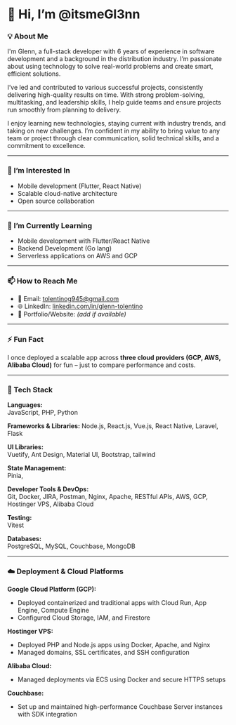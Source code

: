 # 👋 Hi, I’m @itsmeGl3nn

### 💡 About Me

I'm Glenn, a full-stack developer with 6 years of experience in software development and a background in the distribution industry. I’m passionate about using technology to solve real-world problems and create smart, efficient solutions.

I’ve led and contributed to various successful projects, consistently delivering high-quality results on time. With strong problem-solving, multitasking, and leadership skills, I help guide teams and ensure projects run smoothly from planning to delivery.

I enjoy learning new technologies, staying current with industry trends, and taking on new challenges. I’m confident in my ability to bring value to any team or project through clear communication, solid technical skills, and a commitment to excellence.



---

### 👀 I’m Interested In
- Mobile development (Flutter, React Native)
- Scalable cloud-native architecture
- Open source collaboration

---

### 🌱 I’m Currently Learning
- Mobile development with Flutter/React Native
- Backend Development (Go lang)
- Serverless applications on AWS and GCP

---


### 📫 How to Reach Me
- 📧 Email: tolentinog945@gmail.com
- 🌐 LinkedIn: [linkedin.com/in/glenn-tolentino](https://www.linkedin.com/in/glenn-tolentino/)
- 💼 Portfolio/Website: *(add if available)*

---

### ⚡ Fun Fact
I once deployed a scalable app across **three cloud providers (GCP, AWS, Alibaba Cloud)** for fun – just to compare performance and costs.

---

### 🧰 Tech Stack

**Languages:**  
JavaScript, PHP, Python

**Frameworks & Libraries:**
Node.js, React.js, Vue.js, React Native, Laravel, Flask

**UI Libraries:**  
Vuetify, Ant Design, Material UI, Bootstrap, tailwind 

**State Management:**  
Pinia, 

**Developer Tools & DevOps:**  
Git, Docker, JIRA, Postman, Nginx, Apache, RESTful APIs, AWS, GCP, Hostinger VPS, Alibaba Cloud

**Testing:**  
Vitest

**Databases:**  
PostgreSQL, MySQL, Couchbase, MongoDB

---

### ☁️ Deployment & Cloud Platforms

**Google Cloud Platform (GCP):**
- Deployed containerized and traditional apps with Cloud Run, App Engine, Compute Engine
- Configured Cloud Storage, IAM, and Firestore

**Hostinger VPS:**
- Deployed PHP and Node.js apps using Docker, Apache, and Nginx
- Managed domains, SSL certificates, and SSH configuration

**Alibaba Cloud:**
- Managed deployments via ECS using Docker and secure HTTPS setups

**Couchbase:**
- Set up and maintained high-performance Couchbase Server instances with SDK integration
